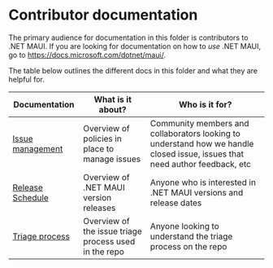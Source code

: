 Contributor documentation
=========================

The primary audience for documentation in this folder is contributors to .NET MAUI.
If you are looking for documentation on how to *use* .NET MAUI, go to <https://docs.microsoft.com/dotnet/maui/>.

<!--TODO: >> :bulb: If you're a new contributor looking to set up the repo locally, the [build from source documentation](BuildFromSource.md) is the best place to start.-->

The table below outlines the different docs in this folder and what they are helpful for.

| Documentation        | What is it about?   | Who is it for?      |
|--------------------------------------------------------------------------|-------------------------------------------------------------------------|-----------------------------------------------------------------------------------------------------------------------------|
| [Issue management](IssueManagementPolicies.md) | Overview of policies in place to manage issues| Community members and collaborators looking to understand how we handle closed issue, issues that need author feedback, etc |    |
| [Release Schedule](ReleaseSchedule.md) | Overview of .NET MAUI version releases | Anyone who is interested in .NET MAUI versions and release dates |    |
| [Triage process](TriageProcess.md)| Overview of the issue triage process used in the repo     | Anyone looking to understand the triage process on the repo  |
